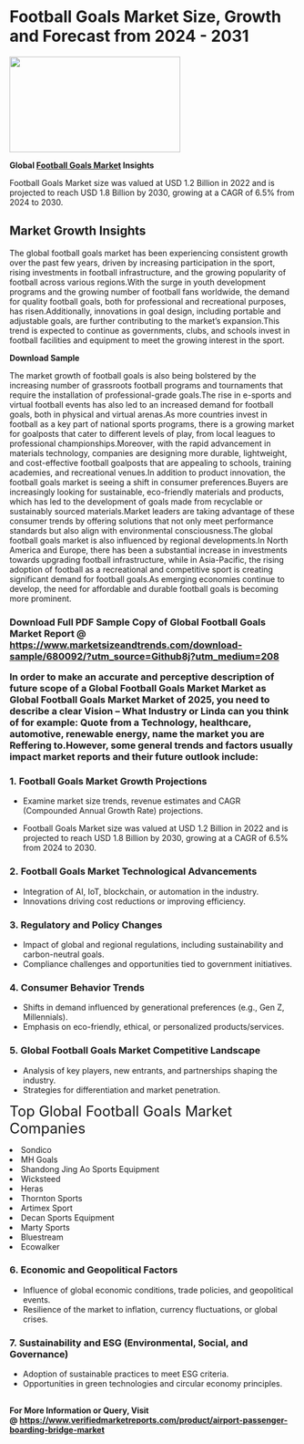 <H1>Football Goals Market Size, Growth and Forecast from 2024 - 2031</H1><img class="aligncenter size-medium wp-image-584254" src="https://thirdeyenews.in/wp-content/uploads/2024/09/Global-Market-Research-300x168.jpeg" alt="" width="300" height="168" /><p><strong>Global&nbsp;<a href="https://www.marketsizeandtrends.com/download-sample/680092/?utm_source=Github8j?utm_medium=208">Football Goals Market</a> Insights</strong></p><p>Football Goals Market size was valued at USD 1.2 Billion in 2022 and is projected to reach USD 1.8 Billion by 2030, growing at a CAGR of 6.5% from 2024 to 2030.</p><p><h2>Market Growth Insights</h2> <p>The global football goals market has been experiencing consistent growth over the past few years, driven by increasing participation in the sport, rising investments in football infrastructure, and the growing popularity of football across various regions.With the surge in youth development programs and the growing number of football fans worldwide, the demand for quality football goals, both for professional and recreational purposes, has risen.Additionally, innovations in goal design, including portable and adjustable goals, are further contributing to the market’s expansion.This trend is expected to continue as governments, clubs, and schools invest in football facilities and equipment to meet the growing interest in the sport.</p> <p><strong>Download Sample</strong></p> <p>The market growth of football goals is also being bolstered by the increasing number of grassroots football programs and tournaments that require the installation of professional-grade goals.The rise in e-sports and virtual football events has also led to an increased demand for football goals, both in physical and virtual arenas.As more countries invest in football as a key part of national sports programs, there is a growing market for goalposts that cater to different levels of play, from local leagues to professional championships.Moreover, with the rapid advancement in materials technology, companies are designing more durable, lightweight, and cost-effective football goalposts that are appealing to schools, training academies, and recreational venues.In addition to product innovation, the football goals market is seeing a shift in consumer preferences.Buyers are increasingly looking for sustainable, eco-friendly materials and products, which has led to the development of goals made from recyclable or sustainably sourced materials.Market leaders are taking advantage of these consumer trends by offering solutions that not only meet performance standards but also align with environmental consciousness.The global football goals market is also influenced by regional developments.In North America and Europe, there has been a substantial increase in investments towards upgrading football infrastructure, while in Asia-Pacific, the rising adoption of football as a recreational and competitive sport is creating significant demand for football goals.As emerging economies continue to develop, the need for affordable and durable football goals is becoming more prominent.<h3></p><p><span class=""><strong>Download Full PDF Sample Copy of Global Football Goals Market Report</strong> @ <a href="https://www.marketsizeandtrends.com/download-sample/680092/?utm_source=Github8j?utm_medium=208" target="_blank">https://www.marketsizeandtrends.com/download-sample/680092/?utm_source=Github8j?utm_medium=208</a></span></p><p>In order to make an accurate and perceptive description of future scope of a Global&nbsp;Football Goals Market Market as Global&nbsp;Football Goals Market Market of 2025, you need to describe a clear Vision &ndash; What Industry or Linda can you think of for example: Quote from a Technology, healthcare, automotive, renewable energy, name the market you are Reffering to.However, some general trends and factors usually impact market reports and their future outlook include:</p><h3>1.&nbsp;<strong>Football Goals Market Growth Projections</strong></h3><ul><li>Examine market size trends, revenue estimates and CAGR (Compounded Annual Growth Rate) projections.</li><li><p>Football Goals Market size was valued at USD 1.2 Billion in 2022 and is projected to reach USD 1.8 Billion by 2030, growing at a CAGR of 6.5% from 2024 to 2030.</p></li></ul><h3>2.&nbsp;<strong>Football Goals Market Technological Advancements</strong></h3><ul><li>Integration of AI, IoT, blockchain, or automation in the industry.</li><li>Innovations driving cost reductions or improving efficiency.</li></ul><h3>3.&nbsp;<strong>Regulatory and Policy Changes</strong></h3><ul><li>Impact of global and regional regulations, including sustainability and carbon-neutral goals.</li><li>Compliance challenges and opportunities tied to government initiatives.</li></ul><h3>4.&nbsp;<strong>Consumer Behavior Trends</strong></h3><ul><li>Shifts in demand influenced by generational preferences (e.g., Gen Z, Millennials).</li><li>Emphasis on eco-friendly, ethical, or personalized products/services.</li></ul><h3>5.&nbsp;<strong>Global Football Goals Market Competitive Landscape</strong></h3><ul><li>Analysis of key players, new entrants, and partnerships shaping the industry.</li><li>Strategies for differentiation and market penetration.</li></ul><p data-pm-slice="1 1 []"><span style="color: inherit; font-family: inherit; font-size: 25px;">Top Global Football Goals Market Companies</span></p><div class="" data-test-id=""><p><li>Sondico</li><li> MH Goals</li><li> Shandong Jing Ao Sports Equipment</li><li> Wicksteed</li><li> Heras</li><li> Thornton Sports</li><li> Artimex Sport</li><li> Decan Sports Equipment</li><li> Marty Sports</li><li> Bluestream</li><li> Ecowalker</li></p></div><h3>6.&nbsp;<strong>Economic and Geopolitical Factors</strong></h3><ul><li>Influence of global economic conditions, trade policies, and geopolitical events.</li><li>Resilience of the market to inflation, currency fluctuations, or global crises.</li></ul><h3>7.&nbsp;<strong>Sustainability and ESG (Environmental, Social, and Governance)</strong></h3><ul><li>Adoption of sustainable practices to meet ESG criteria.</li><li>Opportunities in green technologies and circular economy principles.</li></ul><h2><strong style="font-size: 14px;">For More Information or Query, Visit @&nbsp;</strong><a style="background-color: #ffffff; font-size: 14px;" href="https://www.marketsizeandtrends.com/report/football-goals-market/" target="_blank">https://www.verifiedmarketreports.com/product/airport-passenger-boarding-bridge-market</a></h2>